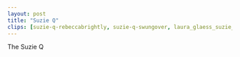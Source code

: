 ```yaml
---
layout: post
title: "Suzie Q"
clips: [suzie-q-rebeccabrightly, suzie-q-swungover, laura_glaess_suzie_q]
---
```



The Suzie Q


